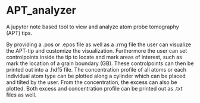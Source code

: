 # APT_analyzer
A jupyter note based tool to view and analyze atom probe tomography (APT) tips.

By providing a .pos or .epos file as well as a .rrng file the user can visualize the APT-tip and customize the visualization. Furthermore the user can set controlpoints inside the tip to locate and mark areas of interest, such as mark the location of a grain boundary (GB). These controlpoints can then be printed out into a .hdf5 file. The concentration profile of all atoms or each individual atom type can be plotted along a cylinder which can be placed and tilted by the user. From the concentration, the excess can also be plotted. Both excess and concentration profile can be printed out as .txt files as well. 

